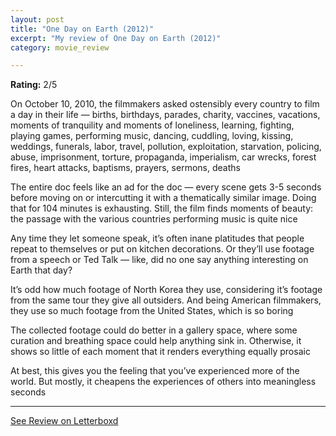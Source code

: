 ```yaml
---
layout: post
title: "One Day on Earth (2012)"
excerpt: "My review of One Day on Earth (2012)"
category: movie_review

---
```


**Rating:** 2/5

On October 10, 2010, the filmmakers asked ostensibly every country to film a day in their life — births, birthdays, parades, charity, vaccines, vacations, moments of tranquility and moments of loneliness, learning, fighting, playing games, performing music, dancing, cuddling, loving, kissing, weddings, funerals, labor, travel, pollution, exploitation, starvation, policing, abuse, imprisonment, torture, propaganda, imperialism, car wrecks, forest fires, heart attacks, baptisms, prayers, sermons, deaths

The entire doc feels like an ad for the doc — every scene gets 3-5 seconds before moving on or intercutting it with a thematically similar image. Doing that for 104 minutes is exhausting. Still, the film finds moments of beauty: the passage with the various countries performing music is quite nice

Any time they let someone speak, it’s often inane platitudes that people repeat to themselves or put on kitchen decorations. Or they’ll use footage from a speech or Ted Talk — like, did no one say anything interesting on Earth that day?

It’s odd how much footage of North Korea they use, considering it’s footage from the same tour they give all outsiders. And being American filmmakers, they use so much footage from the United States, which is so boring

The collected footage could do better in a gallery space, where some curation and breathing space could help anything sink in. Otherwise, it shows so little of each moment that it renders everything equally prosaic

At best, this gives you the feeling that you’ve experienced more of the world. But mostly, it cheapens the experiences of others into meaningless seconds

<hr>

[See Review on Letterboxd](https://boxd.it/4VW69z)

